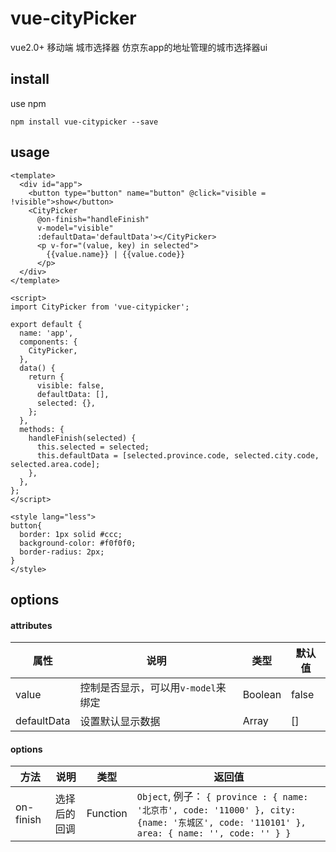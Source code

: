 # vue-cityPicker
vue2.0+ 移动端 城市选择器
仿京东app的地址管理的城市选择器ui

## install
use npm
````
npm install vue-citypicker --save
````

## usage

````
<template>
  <div id="app">
    <button type="button" name="button" @click="visible = !visible">show</button>
    <CityPicker
      @on-finish="handleFinish"
      v-model="visible"
      :defaultData='defaultData'></CityPicker>
      <p v-for="(value, key) in selected">
        {{value.name}} | {{value.code}}
      </p>
  </div>
</template>

<script>
import CityPicker from 'vue-citypicker';

export default {
  name: 'app',
  components: {
    CityPicker,
  },
  data() {
    return {
      visible: false,
      defaultData: [],
      selected: {},
    };
  },
  methods: {
    handleFinish(selected) {
      this.selected = selected;
      this.defaultData = [selected.province.code, selected.city.code, selected.area.code];
    },
  },
};
</script>

<style lang="less">
button{
  border: 1px solid #ccc;
  background-color: #f0f0f0;
  border-radius: 2px;
}
</style>
````

## options

#### attributes
| 属性          | 说明                     | 类型      | 默认值   |
| ----------- | ---------------------- | ------- | ----- |
| value       | 控制是否显示，可以用`v-model`来绑定 | Boolean | false |
| defaultData | 设置默认显示数据               | Array   | []    |

 #### options
| 方法          | 说明     | 类型       | 返回值                                      |
| --------- | ------ | -------- | ---------------------------------------- |
| on-finish    | 选择后的回调 | Function | `Object`, 例子： `{ province : { name: '北京市', code: '11000' }, city: {name: '东城区', code: '110101' }, area: { name: '', code: '' } } `|
